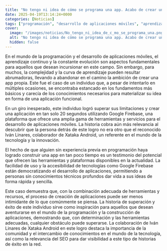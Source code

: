 ```yaml
---
title: "No tengo ni idea de cómo se programa una app. Acabo de crear una en 20 segundos con Google Firebase"
date: 2025-04-19T13:14:24+0000
categories: [Noticias]
tags: ["programación", "desarrollo de aplicaciones móviles", "aprendizaje continuo", "Google Firebase", "herramientas", "servicios", "tecnología."]
cover:
  image: "/images/noticias/No_tengo_ni_idea_de_c_mo_se_programa_una.png"
  alt: "No tengo ni idea de cómo se programa una app. Acabo de crear una en 20 segundos con Google Firebase"
  hidden: false
---
```


En el mundo de la programación y el desarrollo de aplicaciones móviles, el aprendizaje continuo y la constante evolución son aspectos fundamentales para aquellos que desean incursionar en este campo. Sin embargo, para muchos, la complejidad y la curva de aprendizaje pueden resultar abrumadoras, llevando a abandonar en el camino la ambición de crear una app propia. Este fue el caso de un individuo que, a pesar de intentarlo en múltiples ocasiones, se encontraba estancado en los fundamentos más básicos y carecía de los conocimientos necesarios para materializar su idea en forma de una aplicación funcional.

En un giro inesperado, este individuo logró superar sus limitaciones y crear una aplicación en tan solo 20 segundos utilizando Google Firebase, una plataforma que ofrece una amplia gama de herramientas y servicios para el desarrollo de aplicaciones móviles. La historia cobra aún más relevancia al descubrir que la persona detrás de este logro no era otro que el reconocido Iván Linares, colaborador de Xataka Android, un referente en el mundo de la tecnología y la innovación.

El hecho de que alguien sin experiencia previa en programación haya logrado construir una app en tan poco tiempo es un testimonio del potencial que ofrecen las herramientas y plataformas disponibles en la actualidad. La facilidad de uso y la accesibilidad de tecnologías como Google Firebase están democratizando el desarrollo de aplicaciones, permitiendo a personas sin conocimientos técnicos profundos dar vida a sus ideas de forma rápida y sencilla.

Este caso demuestra que, con la combinación adecuada de herramientas y recursos, el proceso de creación de aplicaciones puede ser menos intimidante de lo que comúnmente se piensa. La historia de superación y éxito de este individuo sirve como inspiración para aquellos que desean aventurarse en el mundo de la programación y la construcción de aplicaciones, demostrando que, con determinación y las herramientas adecuadas, cualquier obstáculo puede superarse. La colaboración de Iván Linares de Xataka Android en este logro destaca la importancia de la comunidad y el intercambio de conocimientos en el mundo de la tecnología, así como la relevancia del SEO para dar visibilidad a este tipo de historias de éxito en la red.
